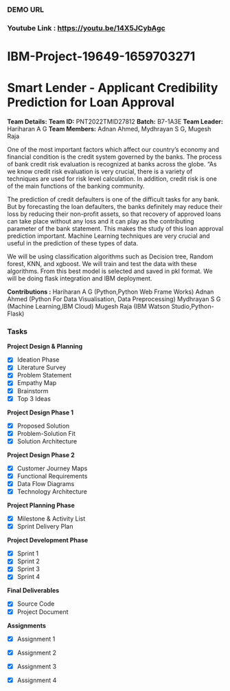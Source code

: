 ### DEMO URL
### Youtube Link : https://youtu.be/14X5JCybAgc

# IBM-Project-19649-1659703271
# Smart Lender - Applicant Credibility Prediction for Loan Approval

**Team Details:**
**Team ID:** PNT2022TMID27812
**Batch:** B7-1A3E
**Team Leader:**  Hariharan A G
**Team Members:** Adnan Ahmed, Mydhrayan S G, Mugesh Raja


One of the most important factors which affect our country’s economy and financial condition is the credit system governed by the banks. The process of bank credit risk evaluation is recognized at banks across the globe. “As we know credit risk evaluation is very crucial, there is a variety of techniques are used for risk level calculation. In addition, credit risk is one of the main functions of the banking community.

The prediction of credit defaulters is one of the difficult tasks for any bank. But by forecasting the loan defaulters, the banks definitely may reduce their loss by reducing their non-profit assets, so that recovery of approved loans can take place without any loss and it can play as the contributing parameter of the bank statement. This makes the study of this loan approval prediction important. Machine Learning techniques are very crucial and useful in the prediction of these types of data.

We will be using classification algorithms such as Decision tree, Random forest, KNN, and xgboost. We will train and test the data with these algorithms. From this best model is selected and saved in pkl format. We will be doing flask integration and IBM deployment.

**Contributions :**
Hariharan A G  (Python,Python Web Frame Works)
Adnan Ahmed (Python For Data Visualisation, Data Preprocessing)
Mydhrayan S G (Machine Learning,IBM Cloud)
Mugesh Raja (IBM Watson Studio,Python-Flask)

### Tasks

**Project Design & Planning**
 - [x] Ideation Phase
 - [x] Literature Survey
 - [x] Problem Statement
 - [x] Empathy Map
 - [x] Brainstorm
 - [x] Top 3 Ideas
 
**Project Design Phase 1**
 - [x] Proposed Solution
 - [x] Problem-Solution Fit
 - [x] Solution Architecture
 
**Project Design Phase 2**
 - [x] Customer Journey Maps
 - [x] Functional Requirements
 - [x] Data Flow Diagrams
 - [x] Technology Architecture
 
**Project Planning Phase**
 - [x] Milestone & Activity List
 - [x] Sprint Delivery Plan
 
**Project Development Phase**
 - [x] Sprint 1
 - [x] Sprint 2
 - [x] Sprint 3
 - [x] Sprint 4
 
**Final Deliverables**
 - [x] Source Code
 - [x] Project Document

**Assignments**
 - [x] Assignment 1
 - [x] Assignment 2
 - [x] Assignment 3
 - [x] Assignment 4

